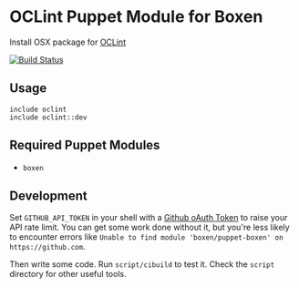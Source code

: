 # OCLint Puppet Module for Boxen

Install OSX package for [OCLint](http://oclint.org/)

[![Build Status](https://travis-ci.org/boxen/puppet-oclint.svg?branch=master)](https://travis-ci.org/boxen/puppet-oclint)

## Usage

```puppet
include oclint
include oclint::dev
```

## Required Puppet Modules

* `boxen`

## Development

Set `GITHUB_API_TOKEN` in your shell with a [Github oAuth Token](https://help.github.com/articles/creating-an-oauth-token-for-command-line-use) to raise your API rate limit. You can get some work done without it, but you're less likely to encounter errors like `Unable to find module 'boxen/puppet-boxen' on https://github.com`.

Then write some code. Run `script/cibuild` to test it. Check the `script`
directory for other useful tools.
